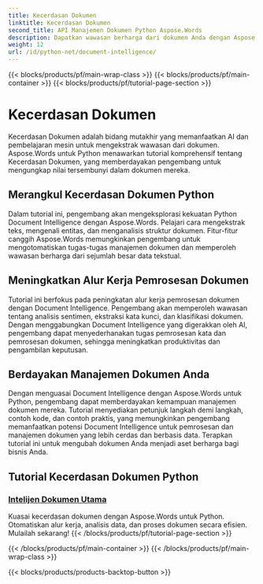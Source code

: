 ```yaml
---
title: Kecerdasan Dokumen
linktitle: Kecerdasan Dokumen
second_title: API Manajemen Dokumen Python Aspose.Words
description: Dapatkan wawasan berharga dari dokumen Anda dengan Aspose.Words untuk Kecerdasan Dokumen Python. Otomatiskan analisis, ekstraksi teks, dan klasifikasi.
weight: 12
url: /id/python-net/document-intelligence/
---
```


{{< blocks/products/pf/main-wrap-class >}}
{{< blocks/products/pf/main-container >}}
{{< blocks/products/pf/tutorial-page-section >}}

# Kecerdasan Dokumen


Kecerdasan Dokumen adalah bidang mutakhir yang memanfaatkan AI dan pembelajaran mesin untuk mengekstrak wawasan dari dokumen. Aspose.Words untuk Python menawarkan tutorial komprehensif tentang Kecerdasan Dokumen, yang memberdayakan pengembang untuk mengungkap nilai tersembunyi dalam dokumen mereka.

## Merangkul Kecerdasan Dokumen Python

Dalam tutorial ini, pengembang akan mengeksplorasi kekuatan Python Document Intelligence dengan Aspose.Words. Pelajari cara mengekstrak teks, mengenali entitas, dan menganalisis struktur dokumen. Fitur-fitur canggih Aspose.Words memungkinkan pengembang untuk mengotomatiskan tugas-tugas manajemen dokumen dan memperoleh wawasan berharga dari sejumlah besar data tekstual.

## Meningkatkan Alur Kerja Pemrosesan Dokumen

Tutorial ini berfokus pada peningkatan alur kerja pemrosesan dokumen dengan Document Intelligence. Pengembang akan memperoleh wawasan tentang analisis sentimen, ekstraksi kata kunci, dan klasifikasi dokumen. Dengan menggabungkan Document Intelligence yang digerakkan oleh AI, pengembang dapat menyederhanakan tugas pemrosesan kata dan pemrosesan dokumen, sehingga meningkatkan produktivitas dan pengambilan keputusan.

## Berdayakan Manajemen Dokumen Anda

Dengan menguasai Document Intelligence dengan Aspose.Words untuk Python, pengembang dapat memberdayakan kemampuan manajemen dokumen mereka. Tutorial menyediakan petunjuk langkah demi langkah, contoh kode, dan contoh praktis, yang memungkinkan pengembang memanfaatkan potensi Document Intelligence untuk pemrosesan dan manajemen dokumen yang lebih cerdas dan berbasis data. Terapkan tutorial ini untuk mengubah dokumen Anda menjadi aset berharga bagi bisnis Anda.

## Tutorial Kecerdasan Dokumen Python
### [Intelijen Dokumen Utama](./master-document-intelligence/)
Kuasai kecerdasan dokumen dengan Aspose.Words untuk Python. Otomatiskan alur kerja, analisis data, dan proses dokumen secara efisien. Mulailah sekarang!
{{< /blocks/products/pf/tutorial-page-section >}}

{{< /blocks/products/pf/main-container >}}
{{< /blocks/products/pf/main-wrap-class >}}

{{< blocks/products/products-backtop-button >}}
